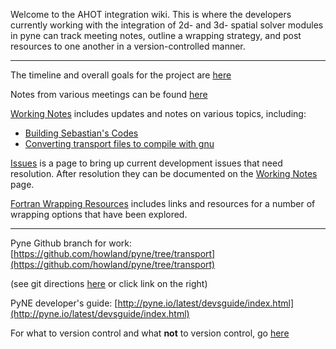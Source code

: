 Welcome to the AHOT integration wiki. This is where the developers currently working with the integration of 2d- and 3d- spatial solver modules in pyne can track meeting notes, outline a wrapping strategy, and post resources to one another in a version-controlled manner.    
***

The timeline and overall goals for the project are [here](./Timeline-&-Goals)

Notes from various meetings can be found [here](./Meeting-Notes)

[Working Notes](./Working-Notes) includes updates and notes on various topics, including:
* [Building Sebastian's Codes](./Working-Notes#SSummary)
* [Converting transport files to compile with gnu](./Working-Notes#gnu_build)

[Issues](./Issues) is a page to bring up current development issues that need resolution. After resolution they can be documented on the [Working Notes](./Working-Notes) page.

[Fortran Wrapping Resources](./Fortran-Wrapping-Resources) includes links and resources for a number of wrapping options that have been explored. 

***
Pyne Github branch for work: 
[https://github.com/howland/pyne/tree/transport](https://github.com/howland/pyne/tree/transport)

(see git directions [here](./Git-&-Version-Control) or click link on the right)

PyNE developer's guide: [http://pyne.io/latest/devsguide/index.html](http://pyne.io/latest/devsguide/index.html)

For what to version control and what **not** to version control, go [here](./Git-&-Version-Control#what-to-version-control)